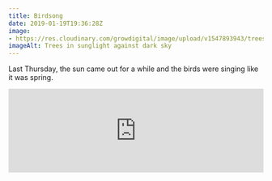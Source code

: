 ```yaml
---
title: Birdsong
date: 2019-01-19T19:36:28Z
image: 
- https://res.cloudinary.com/growdigital/image/upload/v1547893943/trees-A687D497.jpg
imageAlt: Trees in sunglight against dark sky
---
```


Last Thursday, the sun came out for a while and the birds were singing like it was spring.

<iframe width="100%" height="166" scrolling="no" frameborder="no" allow="autoplay" src="https://w.soundcloud.com/player/?url=https%3A//api.soundcloud.com/tracks/561541275&color=%23ff5500&auto_play=false&hide_related=false&show_comments=true&show_user=true&show_reposts=false&show_teaser=true"></iframe>
